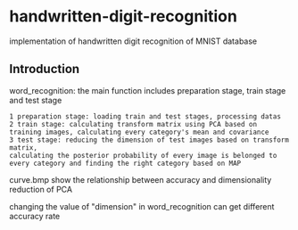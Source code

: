 # handwritten-digit-recognition
implementation of handwritten digit recognition of MNIST database

## Introduction
word_recognition: the main function includes preparation stage, train stage and test stage
    
    1 preparation stage: loading train and test stages, processing datas
    2 train stage: calculating transform matrix using PCA based on training images, calculating every category's mean and covariance
    3 test stage: reducing the dimension of test images based on transform matrix, 
    calculating the posterior probability of every image is belonged to every category and finding the right category based on MAP

curve.bmp show the relationship between accuracy and dimensionality reduction of PCA

changing the value of "dimension" in word_recognition can get different accuracy rate


